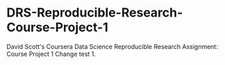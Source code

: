 # DRS-Reproducible-Research-Course-Project-1
David Scott's Coursera Data Science Reproducible Research Assignment: Course Project 1
Change test 1.


